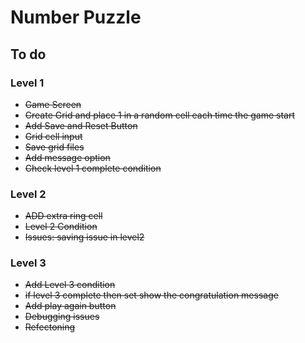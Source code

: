 # Number Puzzle

## To do
### Level 1
- <strike>Game Screen</strike>
- <strike>Create Grid and place 1 in a random cell each time the game start</strike>
- <strike>Add Save and Reset Button</strike> 
- <strike>Grid cell input</strike>
- <strike>Save grid files</strike>
- <strike>Add message option</strike>
- <strike>Check level 1  complete condition</strike>


### Level 2
- <strike>ADD extra ring cell</strike>
- <strike>Level 2 Condition</strike>
- <strike>Issues: saving issue in level2</strike>

### Level 3
- <strike>Add Level 3 condition</strike>
- <strike>if level 3 complete then set show the congratulation message</strike>
- <strike>Add play again button<strike>
- <strike>Debugging issues</strike>
- <strike>Refectoning</strike>
